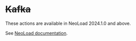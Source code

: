 # ~~Kafka~~

These actions are available in NeoLoad 2024.1.0 and above.

See [NeoLoad documentation](https://documentation.tricentis.com/neoload/2024.1/en/content/reference_guide/kafka.htm).